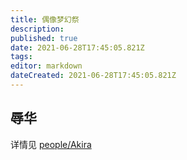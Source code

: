 ```yaml
---
title: 偶像梦幻祭
description: 
published: true
date: 2021-06-28T17:45:05.821Z
tags: 
editor: markdown
dateCreated: 2021-06-28T17:45:05.821Z
---
```


## 辱华

详情见 [people/Akira](people/Akira)
